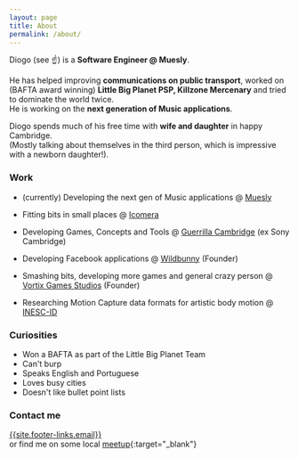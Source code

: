 ```yaml
---
layout: page
title: About
permalink: /about/
---
```



Diogo (see :point_up:) is a **Software Engineer @ Muesly**.

He has helped improving **communications on public transport**, worked on
(BAFTA award winning) **Little Big Planet PSP, Killzone Mercenary** and
tried to dominate the world twice.  
He is working on the **next generation of Music applications**.  

Diogo spends much of his free time with **wife and daughter** in happy Cambridge.  
(Mostly talking about themselves in the third person, which is impressive
with a newborn daughter!).  

### Work

* (currently) Developing the next gen of Music applications @
[Muesly](http://muesly.com/)

* Fitting bits in small places @ [Icomera](http://www.icomera.com/)
* Developing Games, Concepts and Tools @
[Guerrilla Cambridge](http://www.worldwidestudios.net/cambridge)
(ex Sony Cambridge)
* Developing Facebook applications @ [Wildbunny](http://wildbunny.co.uk/)
(Founder)
* Smashing bits, developing more games and general crazy person
@ [Vortix Games Studios](http://blog.vortixgames.com/) (Founder)
* Researching Motion Capture data formats for artistic body motion @
[INESC-ID](http://www.inesc-id.pt/)

### Curiosities

* Won a BAFTA as part of the Little Big Planet Team
* Can't burp
* Speaks English and Portuguese
* Loves busy cities
* Doesn't like bullet point lists

### Contact me

[{{site.footer-links.email}}](mailto:{{site.footer-links.email}})  
or find me on some local
[meetup](http://www.meetup.com/members/11995734/){:target="_blank"}
